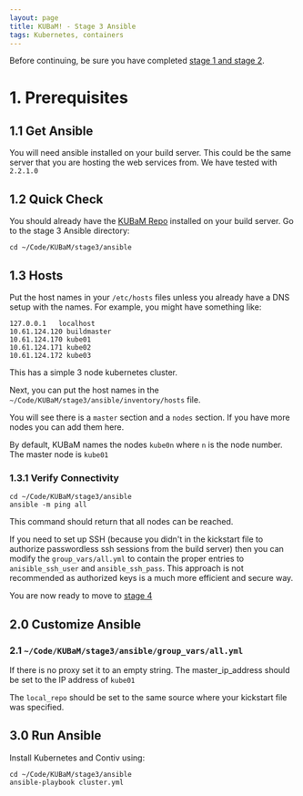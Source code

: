 ```yaml
---
layout: page
title: KUBaM! - Stage 3 Ansible
tags: Kubernetes, containers
---
```


Before continuing, be sure you have completed [stage 1 and stage 2](/kubam/).  

# 1. Prerequisites

## 1.1 Get Ansible

You will need ansible installed on your build server.  This could be the same server that you are hosting the web services from.  We have tested with ```2.2.1.0```

## 1.2 Quick Check

You should already have the [KUBaM Repo](https://github.com/CiscoUcs/KUBaM) installed on your build server.  Go to the stage 3 Ansible directory:

```
cd ~/Code/KUBaM/stage3/ansible
```

## 1.3 Hosts

Put the host names in your ```/etc/hosts``` files unless you already have a DNS setup with the names.  For example, you might have something like:

```
127.0.0.1   localhost 
10.61.124.120 buildmaster
10.61.124.170 kube01
10.61.124.171 kube02
10.61.124.172 kube03
```
This has a simple 3 node kubernetes cluster.  

Next, you can put the host names in the ```~/Code/KUBaM/stage3/ansible/inventory/hosts``` file. 

You will see there is a ```master``` section and a ```nodes``` section.  If you have more nodes you can add them here. 

By default, KUBaM names the nodes ```kube0n``` where ```n``` is the node number.  The master node is ```kube01```

### 1.3.1 Verify Connectivity

```
cd ~/Code/KUBaM/stage3/ansible
ansible -m ping all 
```
This command should return that all nodes can be reached. 

If you need to set up SSH (because you didn't in the kickstart file to authorize passwordless ssh sessions from the build server) then you can modify the ```group_vars/all.yml``` to contain the proper entries to ```anisible_ssh_user``` and ```ansible_ssh_pass```.  This approach is not recommended as authorized keys is a much more efficient and secure way. 
 

You are now ready to move to [stage 4](https://ciscoucs.github.io/kubam/)

## 2.0 Customize Ansible

### 2.1 ```~/Code/KUBaM/stage3/ansible/group_vars/all.yml```

If there is no proxy set it to an empty string.  The master_ip_address should be set to the IP address of ```kube01```

The ```local_repo``` should be set to the same source where your kickstart file was specified.  

## 3.0 Run Ansible

Install Kubernetes and Contiv using:

```
cd ~/Code/KUBaM/stage3/ansible
ansible-playbook cluster.yml
```
